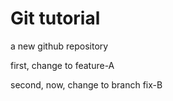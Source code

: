 # Git tutorial
a new github repository

first,
change to feature-A

second,
now, change to branch fix-B

